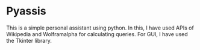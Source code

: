 # Pyassis
This is a simple personal assistant using python. In this, I have used APIs of Wikipedia and Wolframalpha for calculating queries. For GUI, I have used the Tkinter library.  

